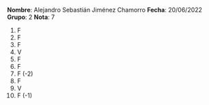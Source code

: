**Nombre**: Alejandro Sebastián Jiménez Chamorro
**Fecha**: 20/06/2022
**Grupo**: 2
**Nota**: 7

1. F
2. F
3. F 
4. V
5. F
6. F
7. F (-2)
8. F
9. V
10. F (-1)
